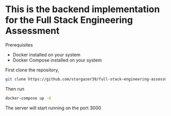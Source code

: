 # This is the backend implementation for the Full Stack Engineering Assessment 

Prerequisites 
  * Docker installed on your system
  * Docker Compose installed on your system

First clone the repository,
```bash
git clone https://github.com/stargazer39/full-stack-engineering-assessment-be
```

Then run
```bash
docker-compose up -d
```

The server will start running on the port 3000
